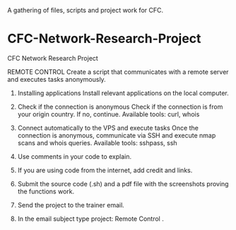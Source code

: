 A gathering of files, scripts and project work for CFC.

# CFC-Network-Research-Project
CFC Network Research Project


REMOTE CONTROL
Create a script that communicates with a remote server and
executes tasks anonymously.
1. Installing applications
Install relevant applications on the local computer.

2. Check if the connection is anonymous
Check if the connection is from your origin country. If no, continue.
Available tools: curl, whois

3. Connect automatically to the VPS and execute tasks
Once the connection is anonymous, communicate via SSH and execute nmap
scans and whois queries.
Available tools: sshpass, ssh

1. Use comments in your code to explain.
2. If you are using code from the internet, add credit and links.

1. Submit the source code (.sh) and a pdf file with the screenshots proving
the functions work.
2. Send the project to the trainer email.
3. In the email subject type project: Remote Control <student name>.
